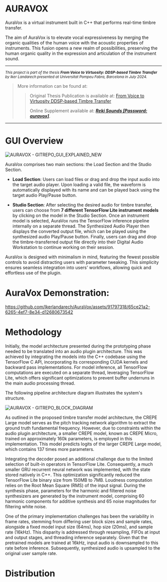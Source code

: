 # AURAVOX

AuraVox is a virtual instrument built in C++ that performs real-time timbre transfer.

The aim of AuraVox is to elevate vocal expressiveness by merging the organic qualities of the human voice with the acoustic properties of instruments. This fusion opens a new realm of possibilities, preserving the human organic quality in the expression and articulation of the instrument sound.
___
<sup>_This project is part of the thesis ***From Voice to Virtuosity: DDSP-based Timbre Transfer*** by Iker Landarech presented at Universitat Pompeu Fabra, Barcelona in July 2024._</sup>

> More information can be found at:
> > Original Thesis Publication is available at: [From Voice to Virtuosity DDSP-based Timbre Transfer](https://github.com/user-attachments/files/15848685/From.Voice.to.Virtuosity.DDSP-based.Timbre.Transfer.pdf)
> > 
> > Online Supplement available at: [***Reki Sounds [Password: auravox]***](https://www.rekisounds.com/thesis).
___
# GUI Overview
![AURAVOX - GITREPO_GUI_EXPLAINED_NEW](https://github.com/Ikerlandarech/AuraVox/assets/91797318/f3475995-c541-4a4e-af10-ecbe075d712e)

AuraVox comprises two main sections: the Load Section and the Studio Section.

- **Load Section**: Users can load files or drag and drop the input audio into the target audio player. Upon loading a valid file, the waveform is automatically displayed with its name and can be played back using the target audio Play/Pause button.

- **Studio Section**: After selecting the desired audio for timbre transfer, users can choose from **7 different TensorFlow Lite instrument models** by clicking on the model in the Studio Section. Once an instrument model is selected, AuraVox runs the TensorFlow inference pipeline internally on a separate thread. The Synthesized Audio Player then displays the converted output file, which can be played using the synthesized audio Play/Pause button. Finally, users can drag and drop the timbre-transferred output file directly into their Digital Audio Workstation to continue working on their session.

AuraVox is designed with minimalism in mind, featuring the fewest possible controls to avoid distracting users with parameter tweaking. This simplicity ensures seamless integration into users' workflows, allowing quick and effortless use of the plugin.

# AuraVox Demonstration:
https://github.com/Ikerlandarech/AuraVox/assets/91797318/65ce21a2-6265-4ef7-8e34-d12680673542

# Methodology

Initially, the model architecture presented during the prototyping phase needed to be translated into an audio plugin architecture. This was achieved by integrating the models into the C++ codebase using the TensorFlow C API, incorporating its corresponding CUDA kernels and backward pass implementations. For model inference, all TensorFlow computations are executed on a separate thread, leveraging TensorFlow Lite, which offers significant optimizations to prevent buffer underruns in the main audio processing thread.

The following pipeline architecture diagram illustrates the system's structure.

![AURAVOX - GITREPO_BLOCK_DIAGRAM](https://github.com/Ikerlandarech/AuraVox/assets/91797318/e2af76cb-9197-4e5a-bd3d-c1c15df5a7a3)

As outlined in the proposed timbre transfer model architecture, the CREPE Large model serves as the pitch tracking network algorithm to extract the ground truth fundamental frequency. However, due to constraints within the audio plugin architecture, a smaller CREPE model, known as CREPE Micro, trained on approximately 160k parameters, is employed in this implementation. This model predicts logits of the larger CREPE Large model, which contains 137 times more parameters.

Integrating the decoder posed an additional challenge due to the limited selection of built-in operators in TensorFlow Lite. Consequently, a much smaller GRU recurrent neural network was implemented, with the state stored natively in C++. This optimization significantly reduced the TensorFlow Lite binary size from 150MB to 7MB. Loudness computation relies on the Root Mean Square (RMS) of the input signal. During the synthesis phase, parameters for the harmonic and filtered noise synthesizers are generated by the instrument model, comprising 60 harmonic components for additive synthesis and 65 noise magnitudes for filtering white noise.

One of the primary implementation challenges has been the variability in frame rates, stemming from differing user block sizes and sample rates, alongside a fixed model input size (64ms), hop size (20ms), and sample rate (16kHz). This disparity is addressed through resampling, FIFOs at input and output stages, and threading inference separately. Given that the pretrained models are trained at 16kHz, input audio is downsampled to this rate before inference. Subsequently, synthesized audio is upsampled to the original user sample rate.

# Distribution




